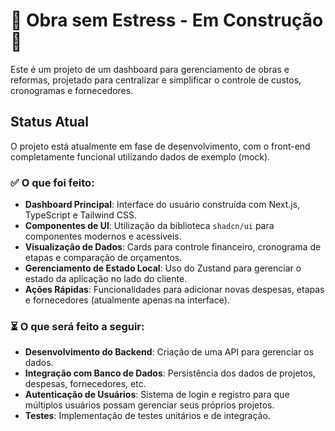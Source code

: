 # 🚧 Obra sem Estress - Em Construção 🚧

Este é um projeto de um dashboard para gerenciamento de obras e reformas, projetado para centralizar e simplificar o controle de custos, cronogramas e fornecedores.

## Status Atual

O projeto está atualmente em fase de desenvolvimento, com o front-end completamente funcional utilizando dados de exemplo (mock).

### ✅ O que foi feito:

- **Dashboard Principal**: Interface do usuário construída com Next.js, TypeScript e Tailwind CSS.
- **Componentes de UI**: Utilização da biblioteca `shadcn/ui` para componentes modernos e acessíveis.
- **Visualização de Dados**: Cards para controle financeiro, cronograma de etapas e comparação de orçamentos.
- **Gerenciamento de Estado Local**: Uso do Zustand para gerenciar o estado da aplicação no lado do cliente.
- **Ações Rápidas**: Funcionalidades para adicionar novas despesas, etapas e fornecedores (atualmente apenas na interface).

### ⏳ O que será feito a seguir:

- **Desenvolvimento do Backend**: Criação de uma API para gerenciar os dados.
- **Integração com Banco de Dados**: Persistência dos dados de projetos, despesas, fornecedores, etc.
- **Autenticação de Usuários**: Sistema de login e registro para que múltiplos usuários possam gerenciar seus próprios projetos.
- **Testes**: Implementação de testes unitários e de integração.
